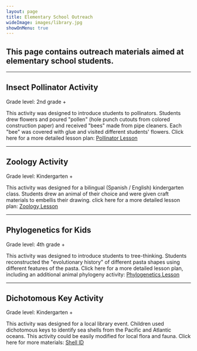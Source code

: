 ```yaml
---
layout: page
title: Elementary School Outreach
wideImage: images/library.jpg
showOnMenu: true
---
```

## This page contains outreach materials aimed at elementary school students.

<hr class="major"/>

## Insect Pollinator Activity

Grade level: 2nd grade +

This activity was designed to introduce students to pollinators. Students drew flowers and poured "pollen" (hole punch cutouts from colored construction paper) and received "bees" made from pipe cleaners. Each "bee" was covered with glue and visited different students' flowers.
Click here for a more detailed lesson plan: <a href="pdf/pollinators.pdf" target="_blank">Pollinator Lesson</a>

<hr class="major"/>

## Zoology Activity

Grade level: Kindergarten +

This activity was designed for a bilingual (Spanish / English) kindergarten class. Students drew an animal of their choice and were given craft materials to embellis their drawing.
click here for a more detailed lesson plan: <a href="pdf/zoology.pdf" target="_blank">Zoology Lesson</a>

<hr class="major"/>

## Phylogenetics for Kids

Grade level: 4th grade +

This activity was designed to introduce students to tree-thinking. Students reconstructed the "evolutionary history" of different pasta shapes using different features of the pasta.
Click here for a more detailed lesson plan, including an additional animal phylogeny activity: <a href="pdf/phylogenetics.pdf" target="_blank">Phylogenetics Lesson</a>

<hr class="major"/>

## Dichotomous Key Activity

Grade level: Kindergarten +

This activity was designed for a local library event. Children used dichotomous keys to identify sea shells from the Pacific and Atlantic oceans. This activity could be easily modified for local flora and fauna.
Click here for more materials: <a href="pdf/shell_id.pdf" target="_blank">Shell ID</a>
